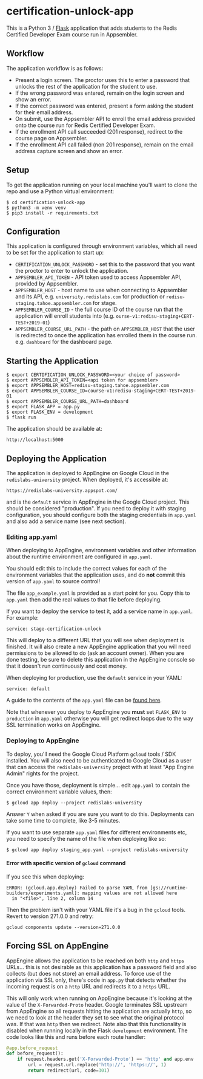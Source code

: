 # certification-unlock-app

This is a Python 3 / [Flask](https://flask.palletsprojects.com/) application that adds students to the Redis Certified Developer Exam course run in Appsembler.

## Workflow

The application workflow is as follows:

* Present a login screen.  The proctor uses this to enter a password that unlocks the rest of the application for the student to use.
* If the wrong password was entered, remain on the login screen and show an error.
* If the correct password was entered, present a form asking the student for their email address.
* On submit, use the Appsembler API to enroll the email address provided onto the course run for Redis Certified Developer Exam.
* If the enrollment API call succeeded (201 response), redirect to the course page on Appsembler.
* If the enrollment API call failed (non 201 response), remain on the email address capture screen and show an error.

## Setup

To get the application running on your local machine you'll want to clone the repo and use a Python virtual environment:

```
$ cd certification-unlock-app
$ python3 -m venv venv
$ pip3 install -r requirements.txt

```

## Configuration

This application is configured through environment variables, which all need to be set for the application to start up:

* `CERTIFICATION_UNLOCK_PASSWORD` - set this to the password that you want the proctor to enter to unlock the application.
* `APPSEMBLER_API_TOKEN` - API token used to access Appsembler API, provided by Appsembler.
* `APPSEMBLER_HOST` - host name to use when connecting to Appsembler and its API, e.g. `university.redislabs.com` for production or `redisu-staging.tahoe.appsembler.com` for stage.
* `APPSEMBLER_COURSE_ID` - the full course ID of the course run that the application will enroll students into (e.g. `ourse-v1:redisu-staging+CERT-TEST+2019-01`)
* `APPSEMBLER_COURSE_URL_PATH` - the path on `APPSEMBLER_HOST` that the user is redirected to once the application has enrolled them in the course run.  e.g. `dashboard` for the dashboard page.

## Starting the Application

```
$ export CERTIFICATION_UNLOCK_PASSWORD=<your choice of password>
$ export APPSEMBLER_API_TOKEN=<api token for appsembler>
$ export APPSEMBLER_HOST=redisu-staging.tahoe.appsembler.com
$ export APPSEMBLER_COURSE_ID=course-v1:redisu-staging+CERT-TEST+2019-01
$ export APPSEMBLER_COURSE_URL_PATH=dashboard
$ export FLASK_APP = app.py
$ export FLASK_ENV = development
$ flask run
```

The application should be available at:

```
http://localhost:5000
```

## Deploying the Application

The application is deployed to AppEngine on Google Cloud in the `redislabs-university` project.  When deployed, it's accessible at:

```
https://redislabs-university.appspot.com/
```

and is the `default` service in AppEngine in the Google Cloud project.  This should be considered "production".  If you need to deploy it with staging configuration, you should configure both the staging credentials in `app.yaml` and also add a service name (see next section).

### Editing app.yaml

When deploying to AppEngine, environment variables and other information about the runtime environment are configured in `app.yaml`.

You should edit this to include the correct values for each of the environment variables that the application uses, and do **not** commit this version of `app.yaml` to source control!

The file `app_example.yaml` is provided as a start point for you.  Copy this to `app.yaml` then add the real values to that file before deploying.

If you want to deploy the service to test it, add a service name in `app.yaml`.  For example:

```
service: stage-certification-unlock
```

This will deploy to a different URL that you will see when deployment is finished.  It will also create a new AppEngine application that you will need permissions to be allowed to do (ask an account owner).  When you are done testing, be sure to delete this application in the AppEngine console so that it doesn't run continuously and cost money.

When deploying for production, use the `default` service in your YAML:

```
service: default
```

A guide to the contents of the `app.yaml` file can be [found here](https://cloud.google.com/appengine/docs/flexible/nodejs/reference/app-yaml).

Note that whenever you deploy to AppEngine you **must** set `FLASK_ENV` to `production` in `app.yaml` otherwise you will get redirect loops due to the way SSL termination works on AppEngine.

### Deploying to AppEngine

To deploy, you'll need the Google Cloud Platform `gcloud` tools / SDK installed.  You will also need to be authenticated to Google Cloud as a user that can access the `redislabs-university` project with at least "App Engine Admin" rights for the project.

Once you have those, deployment is simple... edit `app.yaml` to contain the correct environment variable values, then:

```
$ gcloud app deploy --project redislabs-university
```

Answer `Y` when asked if you are sure you want to do this.  Deployments can take some time to complete, like 3-5 minutes.

If you want to use separate `app.yaml` files for different environments etc, you need to specify the name of the file when deploying like so:

```
$ gcloud app deploy staging_app.yaml --project redislabs-university
```

#### Error with specific version of `gcloud` command

If you see this when deploying:

```
ERROR: (gcloud.app.deploy) Failed to parse YAML from [gs://runtime-builders/experiments.yaml]: mapping values are not allowed here
  in "<file>", line 2, column 14
```

Then the problem isn't with your YAML file it's a bug in the `gcloud` tools.  Revert to version 271.0.0 and retry:

```
gcloud components update --version=271.0.0
```
## Forcing SSL on AppEngine

AppEngine allows the application to be reached on both `http` and `https` URLs... this is not desirable as this application has a password field and also collects (but does not store) an email address.  To force use of the application via SSL only, there's code in `app.py` that detects whether the incoming request is on a `http` URL and redirects it to a `https` URL.

This will only work when running on AppEngine because it's looking at the value of the `X-Forwarded-Proto` header.  Google terminates SSL upstream from AppEngine so all requests hitting the application are actually `http`, so we need to look at the header they set to see what the original protocol was.  If that was `http` then we redirect.  Note also that this functionality is disabled when running locally in the Flask `development` environment.  The code looks like this and runs before each route handler:

```python
@app.before_request
def before_request():
    if request.headers.get('X-Forwarded-Proto') == 'http' and app.env != 'development':
        url = request.url.replace('http://', 'https://', 1)
        return redirect(url, code=301)
```